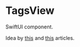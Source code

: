 # TagsView

SwiftUI component.

Idea by [this](https://fivestars.blog/swiftui/flexible-swiftui.html) and [this](https://www.codingwithjeff.org/blog/flowing-grid-layout-swiftui/) articles.
